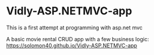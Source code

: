 # Vidly-ASP.NETMVC-app

This is a first attempt at programming with asp.net mvc

A basic movie rental CRUD app with a few business logic:
https://solomon40.github.io/Vidly-ASP.NETMVC-app
